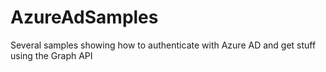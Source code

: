 # AzureAdSamples
Several samples showing how to authenticate with Azure AD and get stuff using the Graph API
